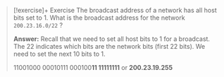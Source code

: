 
> [!exercise]+ Exercise
> The broadcast address of a network has all host bits set to 1. What is the broadcast address for the network `200.23.16.0/22` ?
> 
> **Answer:**
> Recall that we need to set all host bits to 1 for a broadcast. The 22 indicates which bits are the network bits (first 22 bits). We need to set the next 10 bits to 1. 
> 
> 11001000 00010111 000100**11 11111111** or **200.23.19.255**

